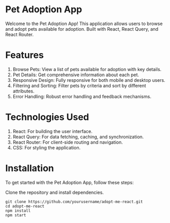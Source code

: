 # Pet Adoption App
Welcome to the Pet Adoption App! This application allows users to browse and adopt pets available for adoption. Built with React, React Query, and React Router.

# Features
1. Browse Pets: View a list of pets available for adoption with key details.
2. Pet Details: Get comprehensive information about each pet.
3. Responsive Design: Fully responsive for both mobile and desktop users.
4. Filtering and Sorting: Filter pets by criteria and sort by different attributes.
5. Error Handling: Robust error handling and feedback mechanisms.
# Technologies Used
1. React: For building the user interface.
2. React Query: For data fetching, caching, and synchronization.
3. React Router: For client-side routing and navigation.
4. CSS: For styling the application.
# Installation
To get started with the Pet Adoption App, follow these steps:

Clone the repository and install dependencies.

```
git clone https://github.com/yourusername/adopt-me-react.git 
cd adopt-me-react
npm install
npm start
